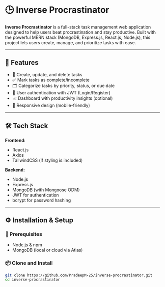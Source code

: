 # 🕒 Inverse Procrastinator

**Inverse Procrastinator** is a full-stack task management web application designed to help users beat procrastination and stay productive. Built with the powerful MERN stack (MongoDB, Express.js, React.js, Node.js), this project lets users create, manage, and prioritize tasks with ease.

---

## 🚀 Features

- 📝 Create, update, and delete tasks
- ✅ Mark tasks as complete/incomplete
- 🗂️ Categorize tasks by priority, status, or due date
- 🔐 User authentication with JWT (Login/Register)
- 📈 Dashboard with productivity insights (optional)
- 📱 Responsive design (mobile-friendly)

---

## 🛠️ Tech Stack

**Frontend:**
- React.js
- Axios
- TailwindCSS (if styling is included)

**Backend:**
- Node.js
- Express.js
- MongoDB (with Mongoose ODM)
- JWT for authentication
- bcrypt for password hashing
---

## ⚙️ Installation & Setup

### 🔧 Prerequisites

- Node.js & npm
- MongoDB (local or cloud via Atlas)

### 📦 Clone and Install

```bash
git clone https://github.com/PradeepM-25/inverse-procrastinator.git
cd inverse-procrastinator
